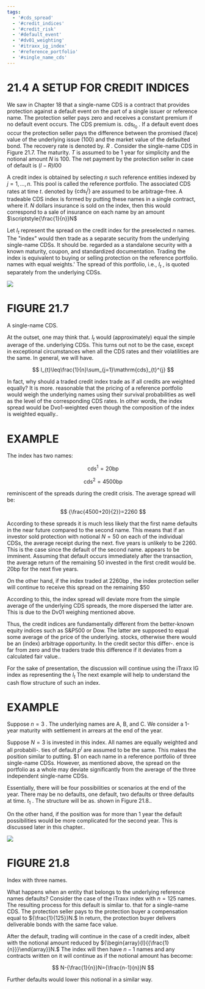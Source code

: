 ```yaml
---
tags:
  - '#cds_spread'
  - '#credit_indices'
  - '#credit_risk'
  - '#default_event'
  - '#dv01_weighting'
  - '#itraxx_ig_index'
  - '#reference_portfolio'
  - '#single_name_cds'
---
```

# 21.4 A SETUP FOR CREDIT INDICES  

We saw in Chapter 18 that a single-name CDS is a contract that provides protection against a default event on the part of a single issuer or reference name. The protection seller pays zero and receives a constant premium if no default event occurs. The CDS premium is. $\mathrm{cds}_{t_{0}}$ . If a default event does occur the protection seller pays the difference between the promised (face) value of the underlying issue (100) and the market value of the defaulted bond. The recovery rate is denoted by. $R$ . Consider the single-name CDS in Figure 21.7. The maturity. $T$ is assumed to be 1 year for simplicity and the notional amount $N$ is 100. The net payment by the protection seller in case of default is $(I-R)I_{}00$  

A credit index is obtained by selecting $n$ such reference entities indexed by $j=1,...,n.$ This pool is called the reference portfolio. The associated CDS rates at time $t.$ denoted by $\{\mathrm{cds}_{t}^{j}\}$ are assumed to be arbitrage-free. A tradeable CDS index is formed by putting these names in a single contract, where if. $N$ dollars insurance is sold on the index, then this would correspond to a sale of insurance on each name by an amount $\scriptstyle{\frac{1}{n}}N$  

Let $I_{t}$ represent the spread on the credit index for the preselected $n$ names. The "index" would then trade as a separate security from the underlying single-name CDSs. It should be. regarded as a standalone security with a known maturity, coupon, and standardized documentation. Trading the index is equivalent to buying or selling protection on the reference portfolio. names with equal weights.' The spread of this portfolio, i.e., $I_{t}$ , is quoted separately from the underlying CDSs.  

![](images/33549bc7d260114f63a2adc4ba9b798e5f924e0a1e7f7818c8663f7d22abf213.jpg)  

# FIGURE 21.7  

A single-name CDS.  

At the outset, one may think that. $I_{t}$ would (approximately) equal the simple average of the. underlying CDSs. This turns out not to be the case, except in exceptional circumstances when all the CDS rates and their volatilities are the same. In general, we will have.  

$$
I_{t}\leq\frac{1}{n}\sum_{j=1}\mathrm{cds}_{t}^{j}
$$  

In fact, why should a traded credit index trade as if all credits are weighted equally? It is more. reasonable that the pricing of a reference portfolio would weigh the underlying names using their survival probabilities as well as the level of the corresponding CDS rates. In other words, the index spread would be Dvo1-weighted even though the composition of the index is weighted equally..  

# EXAMPLE  

The index has two names:  

$$
\mathrm{cds}^{1}=20\mathrm{bp}
$$  

$$
\mathrm{cds}^{2}=4500\mathrm{bp}
$$  

reminiscent of the spreads during the credit crisis. The average spread will be:  

$$
{\frac{4500+20}{2}}=2260
$$  

According to these spreads it is much less likely that the first name defaults in the near future compared to the second name. This means that if an investor sold protection with notional $N=50$ on each of the individual CDSs, the average receipt during the next. five years is unlikely to be 2260. This is the case since the default of the second name. appears to be imminent. Assuming that default occurs immediately after the transaction, the average return of the remaining 50 invested in the first credit would be. $20\mathrm{bp}$ for the next five years.  

On the other hand, if the index traded at $2260\mathrm{bp}$ , the index protection seller will continue to receive this spread on the remaining $\$50$  

According to this, the index spread will deviate more from the simple average of the underlying CDS spreads, the more dispersed the latter are. This is due to the Dv01 weighing mentioned above.  

Thus, the credit indices are fundamentally different from the better-known equity indices such as S&P500 or Dow. The latter are supposed to equal some average of the price of the underlying. stocks, otherwise there would be an (index) arbitrage opportunity. In the credit sector this differ-. ence is far from zero and the traders trade this difference if it deviates from a calculated fair value..  

For the sake of presentation, the discussion will continue using the iTraxx IG index as representing the $I_{t}$ The next example will help to understand the cash flow structure of such an index.  

# EXAMPLE  

Suppose $n=3$ . The underlying names are A, B, and C. We consider a 1-year maturity with settlement in arrears at the end of the year.  

Suppose $N=3$ is invested in this index. All names are equally weighted and all probabili-. ties of default $p^{i}$ are assumed to be the same. This makes the position similar to putting. $\$1$ on each name in a reference portfolio of three single-name CDSs. However, as mentioned above, the spread on the portfolio as a whole may deviate significantly from the average of the three independent single-name CDSs.  

Essentially, there will be four possibilities or scenarios at the end of the year. There may be no defaults, one default, two defaults or three defaults at time. $t_{1}$ . The structure will be as. shown in Figure 21.8..  

On the other hand, if the position was for more than 1 year the default possibilities would be more complicated for the second year. This is discussed later in this chapter..  

![](images/e474ad4f71203c31f35955e53d220520c0904d023425e1fda09108f6de6b6519.jpg)  

# FIGURE 21.8  

Index with three names.  

What happens when an entity that belongs to the underlying reference names defaults? Consider the case of the iTraxx index with $n=125$ names. The resulting process for this default is similar to. that for a single-name CDS. The protection seller pays to the protection buyer a compensation equal to ${\frac{1}{125}}N.$ In return, the protection buyer delivers deliverable bonds with the same face value.  

After the default, trading will continue in the case of a credit index, albeit with the notional amount reduced by ${\begin{array}{l}{{\frac{1}{n}}}\end{array}}N.$ The index will then have $n-1$ names and any contracts written on it will continue as if the notional amount has become:  

$$
N-{\frac{1}{n}}N={\frac{n-1}{n}}N
$$  

Further defaults would lower this notional in a similar way.  
